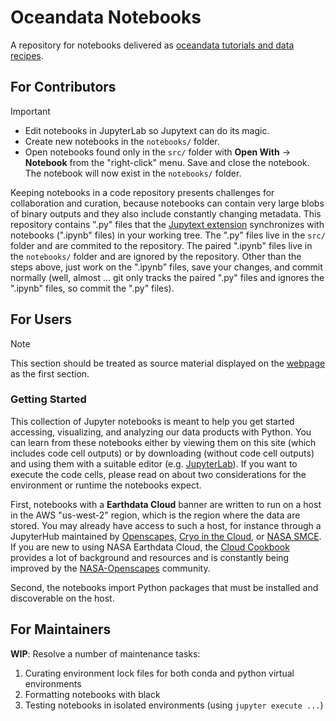 # Oceandata Notebooks

A repository for notebooks delivered as [oceandata tutorials and data recipes][tutorials].

## For Contributors

> [!IMPORTANT]
> - Edit notebooks in JupyterLab so Jupytext can do its magic.
> - Create new notebooks in the `notebooks/` folder.
> - Open notebooks found only in the `src/` folder with **Open With** -> **Notebook** from the "right-click"
>    menu. Save and close the notebook. The notebook will now exist in the `notebooks/` folder.

Keeping notebooks in a code repository presents challenges for collaboration and curation,
because notebooks can contain very large blobs of binary outputs and they also include
constantly changing metadata. This repository contains ".py" files that the [Jupytext extension][jupytext]
synchronizes with notebooks (".ipynb" files) in your working tree. The ".py" files live
in the `src/` folder and are commited to the repository. The paired ".ipynb" files live
in the `notebooks/` folder and are ignored by the repository. Other than the steps above,
just work on the ".ipynb" files, save your changes, and commit normally (well, almost ... git
only tracks the paired ".py" files and ignores the ".ipynb" files, so commit the ".py" files).

## For Users

> [!NOTE]
> This section should be treated as source material displayed on the [webpage][tutorials] as the first section.

### Getting Started

This collection of Jupyter notebooks is meant to help you get started accessing, visualizing, and analyzing
our data products with Python. You can learn from these notebooks either by viewing them on this site
(which includes code cell outputs) or by downloading (without code cell outputs) and using them with a suitable
editor (e.g. [JupyterLab][jupyterlab]). If you want to execute the code cells, please read on about two considerations
for the environment or runtime the notebooks expect.

First, notebooks with a **Earthdata Cloud** banner are written to run on a host in the AWS "us-west-2" region, which
is the region where the data are stored. You may already have access to such a host, for instance through a JupyterHub
maintained by [Openscapes][openscapes-hub], [Cryo in the Cloud][cryocloud], or [NASA SMCE][smce]. If you are new to
using NASA Earthdata Cloud, the [Cloud Cookbook][cookbook] provides a lot of background and resources and is constantly
being improved by the [NASA-Openscapes][openscapes] community. 

Second, the notebooks import Python packages that must be installed and discoverable on the host. 

## For Maintainers

**WIP**: Resolve a number of maintenance tasks:

1. Curating environment lock files for both conda and python virtual environments
2. Formatting notebooks with black
3. Testing notebooks in isolated environments (using `jupyter execute ...`)

[tutorials]: https://oceancolor.gsfc.nasa.gov/resources/docs/tutorials/
[jupytext]: https://jupytext.readthedocs.io/
[cookbook]: https://nasa-openscapes.github.io/earthdata-cloud-cookbook/
[openscapes]: https://nasa-openscapes.github.io/
[openscapes-hub]: https://openscapes.2i2c.cloud/
[cryocloud]: https://hub.cryointhecloud.com/
[smce]: https://oss.smce.nasa.gov/
[jupyterlab]: https://jupyter.org/
